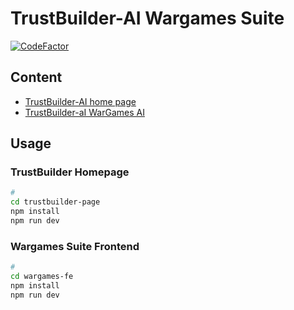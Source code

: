 # TrustBuilder-AI Wargames Suite

[![CodeFactor](https://www.codefactor.io/repository/github/trustbuilder-ai/wargames-ai/badge)](https://www.codefactor.io/repository/github/trustbuilder-ai/wargames-ai)

## Content

- [TrustBuilder-AI home page](trustbuilder-page/README.md)
- [TrustBuilder-aI WarGames AI](wargames-fe/README.md)

## Usage

### TrustBuilder Homepage

```sh
# 
cd trustbuilder-page
npm install
npm run dev
```

### Wargames Suite Frontend

```sh
# 
cd wargames-fe
npm install
npm run dev
```
